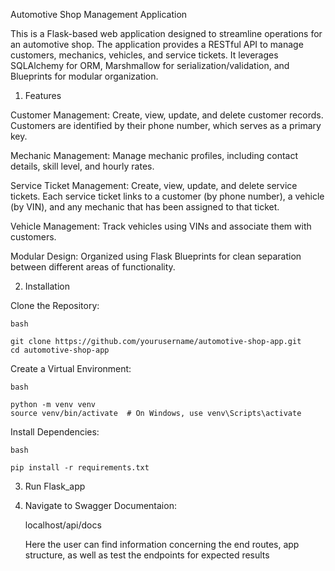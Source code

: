 Automotive Shop Management Application

This is a Flask-based web application designed to streamline operations for an automotive shop. The application provides a RESTful API to manage customers, mechanics, vehicles, and service tickets. It leverages SQLAlchemy for ORM, Marshmallow for serialization/validation, and Blueprints for modular organization.

1) Features

  Customer Management:
    Create, view, update, and delete customer records.
    Customers are identified by their phone number, which serves as a primary key.
  
  Mechanic Management:
    Manage mechanic profiles, including contact details, skill level, and hourly rates.
  
  Service Ticket Management:
    Create, view, update, and delete service tickets.
    Each service ticket links to a customer (by phone number), a vehicle (by VIN), and any mechanic that has been assigned to that ticket.
  
  Vehicle Management:
    Track vehicles using VINs and associate them with customers.
  
  Modular Design:
    Organized using Flask Blueprints for clean separation between different areas of functionality.

2) Installation

Clone the Repository:

    bash
    
    git clone https://github.com/yourusername/automotive-shop-app.git
    cd automotive-shop-app

Create a Virtual Environment:

    bash
    
    python -m venv venv
    source venv/bin/activate  # On Windows, use venv\Scripts\activate
    
Install Dependencies:

    bash
    
    pip install -r requirements.txt
    
3) Run Flask_app

4) Navigate to Swagger Documentaion:

    localhost/api/docs

    Here the user can find information concerning the end routes, app structure, as well as test the endpoints for expected results